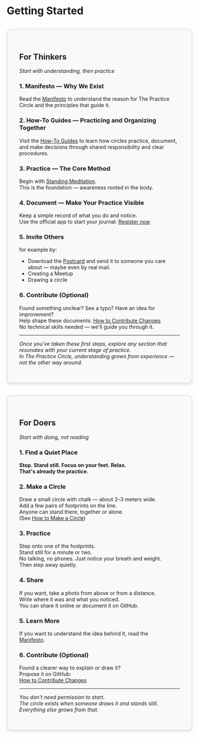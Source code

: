 # Getting Started

<div class="card-container" style="display: flex; gap: 2rem; margin: 2rem 0; flex-wrap: wrap;">

<div class="card" style="flex: 1; min-width: 300px; border: 2px solid #e1e5e9; border-radius: 12px; padding: 2rem; background: #f8f9fa; box-shadow: 0 4px 6px rgba(0, 0, 0, 0.1);">

<h2>For Thinkers</h2>

<p><em>Start with understanding, then practice</em></p>

<h3>1. Manifesto — Why We Exist</h3>
<p>Read the <a href="manifesto.md">Manifesto</a> to understand the reason for The Practice Circle and the principles that guide it.</p>

<h3>2. How-To Guides — Practicing and Organizing Together</h3>
<p>Visit the <a href="howto/index.md">How-To Guides</a> to learn how circles practice, document, and make decisions through shared responsibility and clear procedures.</p>

<h3>3. Practice — The Core Method</h3>
<p>Begin with <a href="howto/practice/standing_meditation/0_intro.md">Standing Meditation</a>.<br>
This is the foundation — awareness rooted in the body.</p>

<h3>4. Document — Make Your Practice Visible</h3>
<p>Keep a simple record of what you do and notice.<br>
Use the official app to start your journal: <a href="https://practice-circle.softr.app/sign-up">Register now</a></p>

<h3>5. Invite Others</h3>
<p>for example by:</p>
<ul>
<li>Download the <a href="https://www.canva.com/design/DAG1r-_0yEk/D-JzeWIXGkw9MK9sEsKKrQ/edit">Postcard</a> and send it to someone you care about — maybe even by real mail.</li>
<li>Creating a Meetup</li>
<li>Drawing a circle</li>
</ul>

<h3>6. Contribute (Optional)</h3>
<p>Found something unclear? See a typo? Have an idea for improvement?<br>
Help shape these documents: <a href="howto/organize/protocols/contribute_changes.md">How to Contribute Changes</a><br>
No technical skills needed — we'll guide you through it.</p>

<hr>

<p><em>Once you've taken these first steps, explore any section that resonates with your current stage of practice.<br>
In The Practice Circle, understanding grows from experience — not the other way around.</em></p>

</div>

<div class="card" style="flex: 1; min-width: 300px; border: 2px solid #e1e5e9; border-radius: 12px; padding: 2rem; background: #f8f9fa; box-shadow: 0 4px 6px rgba(0, 0, 0, 0.1);">

<h2>For Doers</h2>

<p><em>Start with doing, not reading</em></p>

<h3>1. Find a Quiet Place</h3>
<p><strong>Stop. Stand still. Focus on your feet. Relax.<br>
That's already the practice.</strong></p>

<h3>2. Make a Circle</h3>
<p>Draw a small circle with chalk — about 2–3 meters wide.<br>
Add a few pairs of footprints on the line.<br>
Anyone can stand there, together or alone.<br>
(See <a href="how_to_circle.md">How to Make a Circle</a>)</p>

<h3>3. Practice</h3>
<p>Step onto one of the footprints.<br>
Stand still for a minute or two.<br>
No talking, no phones. Just notice your breath and weight.<br>
Then step away quietly.</p>

<h3>4. Share</h3>
<p>If you want, take a photo from above or from a distance.<br>
Write where it was and what you noticed.<br>
You can share it online or document it on GitHub.</p>

<h3>5. Learn More</h3>
<p>If you want to understand the idea behind it, read the<br>
<a href="manifesto.md">Manifesto</a>.</p>

<h3>6. Contribute (Optional)</h3>
<p>Found a clearer way to explain or draw it?<br>
Propose it on GitHub:<br>
<a href="howto/organize/protocols/contribute_changes.md">How to Contribute Changes</a></p>

<hr>

<p><em>You don't need permission to start.<br>
The circle exists when someone draws it and stands still.<br>
Everything else grows from that.</em></p>

</div>

</div>
